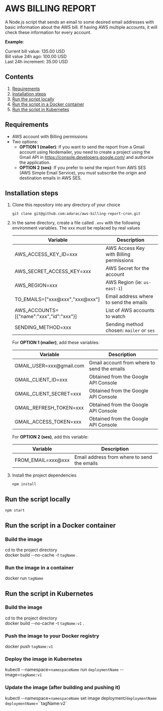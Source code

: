 # AWS BILLING REPORT

A Node.js script that sends an email to some desired email addresses with basic information about the AWS bill. If having AWS multiple accounts, it will check these information for every account.

**Example**:  

Current bill value: 135.00 USD  
Bill value 24h ago: 100.00 USD  
Last 24h increment: 35.00 USD  

## Contents
1. [Requirements](#Requirements)
2. [Installation steps](#Installation-steps)
3. [Run the script locally](#Run-the-script-locally)
4. [Run the script in a Docker container](#Run-the-script-in-a-Docker-container)
5. [Run the script in Kubernetes](#Run-the-script-in-Kubernetes)

## Requirements

- AWS account with Billing permissions
- Two options:
    - **OPTION 1 (mailer)**: If you want to send the report from a Gmail account using Nodemailer, you need to create a project using the Gmail API in <https://console.developers.google.com/> and authorize the application.
    - **OPTION 2 (ses)**: If you prefer to send the report from AWS SES (AWS Simple Email Service), you must subscribe the origin and destination emails in AWS SES.

## Installation steps

1. Clone this repository into any directory of your choice

    ```git clone git@github.com:adarac/aws-billing-report-cron.git```

2. In the same directory, create a file called ```.env``` with the following environment variables. The xxx must be replaced by real values

    | Variable                                 | Description                                      |
    | ---------------------------------------- | ------------------------------------------------ |
    | AWS_ACCESS_KEY_ID=xxx                    | AWS Access Key with Billing permissions          |
    | AWS_SECRET_ACCESS_KEY=xxx                | AWS Secret for the account                       |
    | AWS_REGION=xxx                           | AWS Region (ie: ``us-east-1``)                   |
    | TO_EMAILS=["xxx@xxx","xxx@xxx"]          | Email address where to send the emails           |
    | AWS_ACCOUNTS=[{"name":"xxx","id":"xxx"}] | List of AWS accounts to watch                    |
    | SENDING_METHOD=xxx                       | Sending method chosen: ``mailer`` or ``ses``     |

    For **OPTION 1 (mailer)**, add these variables:

    | Variable                                 | Description                                      |
    | ---------------------------------------- | ------------------------------------------------ |
    | GMAIL_USER=xxx@gmail<i></i>.com          | Gmail account from where to send the emails      |
    | GMAIL_CLIENT_ID=xxx                      | Obtained from the Google API Console             |
    | GMAIL_CLIENT_SECRET=xxx                  | Obtained from the Google API Console             |
    | GMAIL_REFRESH_TOKEN=xxx                  | Obtained from the Google API Console             |
    | GMAIL_ACCESS_TOKEN=xxx                   | Obtained from the Google API Console             |

    For **OPTION 2 (ses)**, add this variable:

    | Variable                                 | Description                                      |
    | ---------------------------------------- | ------------------------------------------------ |
    | FROM_EMAIL=xxx@xxx                       | Email address from where to send the emails      |

3. Install the project dependencies

    ```npm install```

## Run the script locally

```npm start```

## Run the script in a Docker container

### Build the image

cd to the project directory  
docker build --no-cache -t ``tagName`` .

### Run the image in a container

docker run ``tagName``

## Run the script in Kubernetes

### Build the image

cd to the project directory  
docker build --no-cache -t ``tagName:v1`` .

### Push the image to your Docker registry

docker push ``tagName:v1``

### Deploy the image in Kubernetes

kubectl --namespace=``namespaceName`` run ``deploymentName`` --image=``tagName:v1``

### Update the image (after building and pushing it)

kubectl --namespace=``namespaceName`` set image deployment/``deploymentName`` ``deploymentName``=``tagName:v2`
